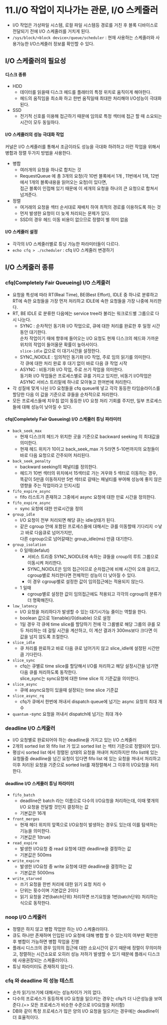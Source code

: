 # 11.I/O 작업이 지나가는 관문, I/O 스케줄러
- I/O 작업은 가상파일 시스템, 로컬 파일 시스템등 경로를 거친 후 블록 디바이스로 전달되기 전에 I/O 스케줄러를 거치게 된다.
- `/sys/block/<block device>/queue/scheduler` : 현재 사용하는 스케줄러와 사용가능한 I/O스케줄러 정보를 확인할 수 있다.
## I/O 스케줄러의 필요성
#### 디스크 종류
- HDD  
    - 데이터를 읽을때 디스크 헤드를 플래터의 특정 위치로 움직이게 해야한다. 
    - 헤드의 움직임을 최소화 하고 한번 움직일때 최대한 처리해야 I/O성능이 극대화 된다.
- SSD
    - 전기적 신호를 이용해 접근하기 때문에 임의로 특정 섹터에 접근 할 때 소요되는 시간이 모두 동일하다.
#### I/O 스케줄러의 성능 극대화 작업
 커널은 I/O 스케줄러를 통해서 조금이라도 성능을 극대화 하려하고 이런 작업을 위해서 병합과 정렬 두가지 방법을 사용한다.
 - 병합 
    - 여러개의 요청을 하나로 합치는 것
    - RequestQueue 에 총 3개의 요청(각 10번 블록에서 1개 , 11번에서 1개, 12번에서 1개의 블록내용을 읽어오는 요청)이 있다면,  
        접근 블록이 인접해 있기 때문에 이 세개의 요청을 하나의 큰 요청으로 합쳐서 넘겨준다.
 - 정렬    
    - 여거래의 요청을 섹터 순서대로 재배치 하여 최적의 경로를 이용하도록 하는 것
    - 먼저 발생한 요청이 더 늦게 처리되는 문제가 있다.
    - SSD의 경우 헤드 이동 비용이 없으므로 정렬이 별 의미 없음

#### I/O 스케줄러 설정
- 각각의 I/O 스케줄러별로 튜닝 가능한 파라미터들이 다르다.
- `echo cfq > ./scheduler` : cfq I/O 스케줄러 변경하기
## I/O 스케줄러 종류
### cfq(Completely Fair Queueing) I/O 스케줄러
- 요청을 특성에 따라 RT(Real Time), BE(Best Effort), IDLE 중 하나로 분류하고 RT에 속한 요청들을 가장 먼저 처리하고 IDLE에 속한 요청들을 가장 나중에 처리한다.
- RT, BE IDLE 로 분류한 다음에는 service tree라 불리는 워크로드별 그룹으로 다시 나눈다.
    - SYNC : 순차적인 동기화 I/O 작업으로, 큐에 대한 처리를 완료한 후 일정 시간동안 대기한다.   
            순차 작업이기 때에 향후에 들어오는 I/O 요청도 현재 디스크의 헤드와 가까운 위치의 작업이 들어올문 확률이 높아서이다.  
             `slice-idle` 값으로 이 대기시간을 설정한다.
    - SYNC_NOIDLE : 임의적인 동기화 I/O 작업, 주로 임의 읽기를 의미한다.   
                    각 큐에 대한 처리 완료 후 대기 없이 바로 다음 큐 작업 시작
    - ASYNC : 비동기화 I/O 작업, 주로 쓰기 작업을 의미한다.  
                  동기화 I/O 작업들은 프로세스별로 큐를 가지고 있지만, 비동기 I/O작업은 ASYNC 서비스 트리밑에 하나로 모아놓고 한꺼번에 처리한다.
- 각 성질에 맞게 나뉜 I/O 요청들을 cfq queue에 넣고 각각 동등한 타임슬라이스를 할당한 다음 이 값을 기준으로 큐들을 순차적으로 처리한다.
- 모든 프로세스들에 치우침 없이 동등한 I/O 요청 처리 기회를 주지만, 일부 프로세스들에 대해 성능이 낮아질 수 있다.
#### cfq(Completely Fair Queueing) I/O 스케줄러 튜닝 파라미터
- `back_seek_max`   
    - 현재 디스크의 헤드가 위치한 곳을 기준으로 backward seeking 의 최대값을 의미한다. 
    - 현재 헤드 위치가 10이고 back_seek_max 가 5라면 5-10번까지의 요청들이 바로 다음 요청으로 간주되어 처리된다.
- `back_seek_penalty` 
    - backward seeking의 패널티를 정의한다.     
    - 헤드가 10번 섹터의 위치에서 15섹터로 가는 겨우와 5 섹터로 이동하는 경우, 똑같이 5만큼 이동하지만 5번 섹터로 갈때는 패널티를 부여해 성능에 좋지 않은영향을 주는 작업이라고 인지시킴
- `fifo_expire_async` 
    - fifo 리스트가 존재하고 그중에서 async 요청에 대한 만료 시간을 정의한다.
- `fifo_expire_async` 
    - sync 요청에 대한 만료시간을 정의
- `group_idle`
    - I/O 요청이 전부 처리되면 해당 큐는 idle상태가 된다.
    - 같은 cgroup 안에 포함된 프로세스들에 대해서는 큐를 이동할때 기다리지 ㅇ낳고 바로 다음큐로 넘어가지만,  
        다른 cgroup으로 넘어갈때는 group_idle(ms) 만큼 대기한다.
- `group_isolation`
    - 0 일때(defalut)
        - 서비스 트리중 SYNC_NOIDLE에 속하는 큐들을 croup의 루트 그룹으로 이동시켜 처리한다.
        - SYNC_NOIDLE은 임의 접근이므로 순차접근에 비해 시간이 오래 걸리고, cgroup별로 처리한다면 전체적인 성능이 더 낮아질 수 있다.
        - 이 경우 cgroup별로 설정한 값이 임의접근에는 적용되지 않는다.
    - 1 일때 
        - cgroup별로 설정한 값이 임의접근에도 적용되고 각각의 cgroup의 분류가 더 명확해진다.     
- `low_latency`
    - I/O 요청을 처리하다가 발생할 수 있는 대기시가능 줄이는 역할을 한다.
    - boolean 값으로 1(enable)/0(disable) 으로 설정
    - 1일 경우 각 큐에 time slice를 할당하기 전에 각 그룹별로 해당 그룹의 큐를 모두 처리하는 데 걸릴 시간을 계산하고,
    이 계산 결과가 300ms보다 크다면 이 값을 넘지 않도록 조절한다.
- `slice_idle`
    - 큐 처리를 완료하고 바로 다음 큐로 넘어가지 않고 slice_idle에 설정된 시간만큼 기다린다.
- `slice_sync`
    - cfq는 큐별로 time slice를 할당해서 I/O를 처리하고 해당 설정시간을 넘기면 다음 큐를 처리하도록 동작한다.  
     slice_sync는 sync요청에 대한 time slice 의 기준값을 의미한다.
- `slice_async`
    - 큐에 async요청이 있을때 설정되는 time slice 기준값
- `slice_async_rq`
    - cfq가 큐에서 한번에 꺼내서 dispatch queue에 넘기는 async 요청의 최대 개수
- `quantum`
    -sync 요청을 꺼내서 dispatch에 넘기는 최대 개수
    
### deadline I/O 스케줄러
- I/O 요청별로 완료되어야 하는 deadline을 가지고 있는 I/O 스케줄러
- 2개의 sorted list 와 fifo list 가 있고 sorted list 는 섹터 기준으로 정렬되어 있다.
- 평상시 sorted list 에서 정렬된 상태의 요청을 꺼내어 처리하지만 fifo list에 있는 요청들중 deadline을 넘긴 요청이 있다면
  fifo list 에 있는 요청을 꺼내서 처리하고 이후 처리된 요청을 기준으로 sorted list를 재정렬해서 그 이후의 I/O요청을 처리한다.

#### deadline I/O 스케줄러 튜닝 파라미터
- `fifo_batch`
    - deadline은 batch 라는 이름으로 다수의 I/O요청을 처리하는데, 이때 몇개의 I/O 요청을 전달할 것인지 결정하는 값
    - 기본값은 16개
- `front_merges`
    - 현재 헤더 위치의 앞쪽으로 I/O요청이 발생하는 경우도 있는데 이를 탐색하는 기능을 의미한다.
    - 기본값은 1(true)
- `read_expire`
    - 발생한 I/O요청 중 read 요청에 대한 deadline을 결정하는 값
    - 기본값은 500ms
- `write_expire`
    - 발생한 I/O요청 중 write 요청에 대한 deadline을 결정하는 값
    - 기본값은 5000ms
- `write_starved`
    - 쓰기 요청을 한번 처리에 대한 읽기 요청 처리 수
    - 단위는 횟수이며 기본값은 2이다
    - 읽기 요청을 2번(batch단위) 처리하면 쓰기요청을 1번(batch단위) 처리하는 식으로 동작한다.

### noop I/O 스케줄러
- 정렬은 하지 않고 병합 작업만 하는 I/O 스케줄러이다.
- 큐도 하나만 존재하며 인입된 I/O 요청에 대해 병합 할 수 있는지의 여부만 확인한 후 병합이 가능하면 병합 작업을 진행
- 플래시 디스크의 경우 임의의 접근에 대한 소요시간이 같기 때문에 정렬이 무의미하고, 정렬하는 시간소요로 오히러 성능 저하가 발생할 수 있기 때문에
  플래시 디스크에 사용권장되는 스케줄러이다.
- 튜닝 파라미터도 존재하지 않는다.



### cfq 와 deadline 의 성능 테스트 
- 순차 읽기/쓰기에 대해서는 성능차이가 거의 없다.
- 다수의 프로세스가 동등하게 I/O 요청을 일으키는 경우는 cfq가 더 나은성능을 보여준다.(=> 모든 프로세스가 비슷한 수준으로 I/O요청을 처리함)
- DB와 같이 특정 프로세스가 많은 양의 I/O 요청을 일으키는 경우에는 deadline이 더 효율적이다.
